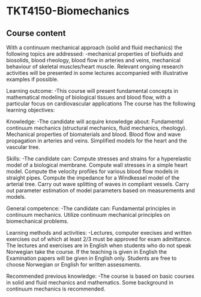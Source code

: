 # TKT4150-Biomechanics
Course content
------------------------------------------------------------------------------------------------------------------------------------------
With a continuum mechanical approach (solid and fluid mechanics) the following topics are addressed: 
-mechanical properties of biofluids and biosolids, blood rheology, blood flow in arteries and veins, mechanical behaviour of skeletal muscles/heart muscle. Relevant ongoing research activities will be presented in some lectures accompanied with illustrative examples if possible.

Learning outcome:
-This course will present fundamental concepts in mathematical modeling of biological tissues and blood flow, with a particular focus on cardiovascular applications The course has the following learning objectives: 

Knowledge: 
-The candidate will acquire knowledge about: Fundamental continuum mechanics (structural mechanics, fluid mechanics, rheology). Mechanical properties of biomaterials and blood. Blood flow and wave propagation in arteries and veins. Simplified models for the heart and the vascular tree. 

Skills: 
-The candidate can: Compute stresses and strains for a hyperelastic model of a biological membrane. Compute wall stresses in a simple heart model. Compute the velocity profiles for various blood flow models in straight pipes. Compute the impedance for a Windkessel model of the arterial tree. Carry out wave splitting of waves in compliant vessels. Carry out parameter estimation of model parameters based on measurements and models. 

General competence: 
-The candidate can: Fundamental principles in continuum mechanics. Utilize continuum mechanical principles on biomechanical problems. 

Learning methods and activities:
-Lectures, computer execises and written exercises out of which at least 2/3 must be approved for exam admittance. The lectures and exercises are in English when students who do not speak Norwegian take the course. If the teaching is given in English the Examination papers will be given in English only. Students are free to choose Norwegian or English for written assessments.

Recommended previous knowledge:
-The course is based on basic courses in solid and fluid mechanics and mathematics. Some background in continuum mechanics is recommended.
